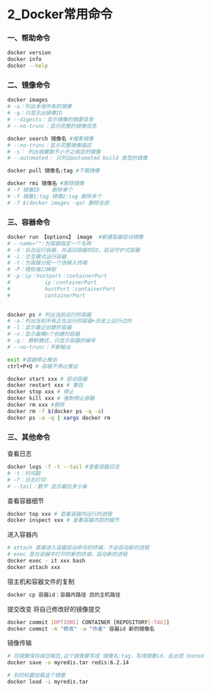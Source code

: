 ﻿---
icon: docker
date: 2024-03-25
---
# 2_Docker常用命令

### 一、帮助命令

```bash
docker version
docker info 
docker --help
```

### 二、镜像命令

```bash
docker images
# -a：列出本地所有的镜像
# -q：只显示出镜像ID
# --digests：显示镜像的摘要信息
# --no-trunc：显示完整的镜像信息
```

```bash
docker search 镜像名 #搜素镜像
# --no-trunc：显示完整镜像描述
# -s： 列出收藏数不小于之指定的镜像
# --automated： 只列出automated build 类型的镜像
```

```bash
docker pull 镜像名:tag #下载镜像
```

```bash
docker rmi 镜像名 #删除镜像
# -f 镜像ID    删除单个
# -f 镜像1:tag 镜像2:tag 删除多个
# -f $(docker images -qa) 删除全部
```

### 三、容器命令

```bash
docker run 【options】 image  #新建容器启动镜像
# --name="":为容器指定一个名称
# -d：后台运行容器，并返回容器的ID，启动守护式容器
# -i：交互模式运行容器
# -t：为容器分配一个伪输入终端
# -P：随检端口映射
# -p：ip：hostport：containerPort
#			ip：containerPort
#			hostPort：containerPort
#			containerPort
			
```

```bash
docker ps # 列出当前运行的容器
# -a：列出当前所有正在运行的容器+历史上运行过的
# -l：显示最近创建的容器
# -n：显示最精n个创建的容器
# -q： 静默模式，只显示容器的编号
# --no-trunc：不断输出
```

```bash
exit #容器停止推出
ctrl+P+Q # 容器不停止推出
```

```bash
docker start xxx # 启动容器
docker restart xxx # 重启
docker stop xxx # 停止
docker kill xxx # 强制停止容器
docker rm xxx #删除
docker rm -f $(docker ps -q -a)
docker ps -a -q | xargs docker rm
```

### 三、其他命令

查看日志
```bash
docker logs -f -t --tail #查看容器日志
# -t：时间戳
# -f：日志打印
# --tail：数字 显示最后多少条
```
查看容器细节
```bash
docker top xxx # 查看容器内运行的进程
docker inspect xxx # 查看容器内部的细节
```


进入容器内
```bash
# attach 直接进入容器启动命令的终端，不会启动新的进程
# exec 是在容器中打开的新的终端，启动新的进程
docker exec - it xxx bash
docker attach xxx
```

宿主机和容器文件的复制
```bash
docker cp 容器id：容器内路径 目的主机路径
```

提交改变 将自己修改好的镜像提交
```bash
docker commit [OPTIONS] CONTAINER [REPOSITORY[:TAG]]
docker commit -m "修改" -a "作者" 容器id 新的镜像名
```

镜像传输
```bash
# 将镜像保存成压缩包,这个镜像要写成 镜像名:tag，写成镜像id，会出现《none》
docker save -o myredis.tar redis:6.2.14

# 别的机器加载这个镜像
docker load -i myredis.tar
```

